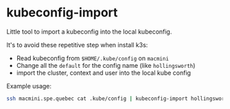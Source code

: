 # kubeconfig-import

Little tool to import a kubeconfig into the local kubeconfig.

It's to avoid these repetitive step when install k3s:

- Read kubeconfig from `$HOME/.kube/config` on `macmini`
- Change all the `default` for the config name (like `hollingsworth`)
- import the cluster, context and user into the local kube config

Example usage:

```bash
ssh macmini.spe.quebec cat .kube/config | kubeconfig-import hollingsworth
```
